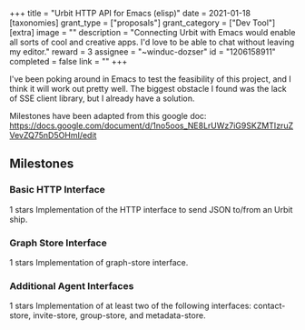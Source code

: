 +++
title = "Urbit HTTP API for Emacs (elisp)"
date = 2021-01-18
[taxonomies]
grant_type = ["proposals"]
grant_category = ["Dev Tool"]
[extra]
image = ""
description = "Connecting Urbit with Emacs would enable all sorts of cool and creative apps. I'd love to be able to chat without leaving my editor."
reward = 3
assignee = "~winduc-dozser"
id = "1206158911"
completed = false
link = ""
+++

I've been poking around in Emacs to test the feasibility of this project, and I think it will work out pretty well. The biggest obstacle I found was the lack of SSE client library, but I already have a solution.

 Milestones have been adapted from this google doc: https://docs.google.com/document/d/1no5oos_NE8LrUWz7iG9SKZMTIzruZVevZQ75nD5OHmI/edit

## Milestones


### Basic HTTP Interface
1 stars
Implementation of the HTTP interface to send JSON to/from an Urbit ship.


### Graph Store Interface
1 stars
Implementation of graph-store interface.


### Additional Agent Interfaces
1 stars
Implementation of at least two of the following interfaces: contact-store, invite-store, group-store, and metadata-store.

    